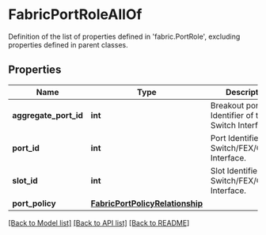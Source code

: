 # FabricPortRoleAllOf

Definition of the list of properties defined in 'fabric.PortRole', excluding properties defined in parent classes.
## Properties
Name | Type | Description | Notes
------------ | ------------- | ------------- | -------------
**aggregate_port_id** | **int** | Breakout port Identifier of the Switch Interface. | [optional] 
**port_id** | **int** | Port Identifier of the Switch/FEX/Chassis Interface. | [optional] 
**slot_id** | **int** | Slot Identifier of the Switch/FEX/Chassis Interface. | [optional] 
**port_policy** | [**FabricPortPolicyRelationship**](FabricPortPolicyRelationship.md) |  | [optional] 

[[Back to Model list]](../README.md#documentation-for-models) [[Back to API list]](../README.md#documentation-for-api-endpoints) [[Back to README]](../README.md)


